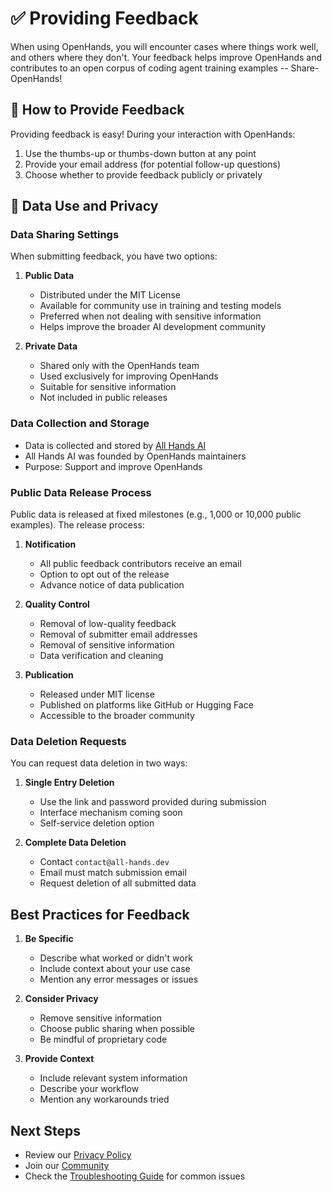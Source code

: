 # ✅ Providing Feedback

When using OpenHands, you will encounter cases where things work well, and others where they don't. Your feedback helps improve OpenHands and contributes to an open corpus of coding agent training examples -- Share-OpenHands!

## 📝 How to Provide Feedback

Providing feedback is easy! During your interaction with OpenHands:

1. Use the thumbs-up or thumbs-down button at any point
2. Provide your email address (for potential follow-up questions)
3. Choose whether to provide feedback publicly or privately

## 📜 Data Use and Privacy

### Data Sharing Settings

When submitting feedback, you have two options:

1. **Public Data**
   - Distributed under the MIT License
   - Available for community use in training and testing models
   - Preferred when not dealing with sensitive information
   - Helps improve the broader AI development community

2. **Private Data**
   - Shared only with the OpenHands team
   - Used exclusively for improving OpenHands
   - Suitable for sensitive information
   - Not included in public releases

### Data Collection and Storage

- Data is collected and stored by [All Hands AI](https://all-hands.dev)
- All Hands AI was founded by OpenHands maintainers
- Purpose: Support and improve OpenHands

### Public Data Release Process

Public data is released at fixed milestones (e.g., 1,000 or 10,000 public examples). The release process:

1. **Notification**
   - All public feedback contributors receive an email
   - Option to opt out of the release
   - Advance notice of data publication

2. **Quality Control**
   - Removal of low-quality feedback
   - Removal of submitter email addresses
   - Removal of sensitive information
   - Data verification and cleaning

3. **Publication**
   - Released under MIT license
   - Published on platforms like GitHub or Hugging Face
   - Accessible to the broader community

### Data Deletion Requests

You can request data deletion in two ways:

1. **Single Entry Deletion**
   - Use the link and password provided during submission
   - Interface mechanism coming soon
   - Self-service deletion option

2. **Complete Data Deletion**
   - Contact `contact@all-hands.dev`
   - Email must match submission email
   - Request deletion of all submitted data

## Best Practices for Feedback

1. **Be Specific**
   - Describe what worked or didn't work
   - Include context about your use case
   - Mention any error messages or issues

2. **Consider Privacy**
   - Remove sensitive information
   - Choose public sharing when possible
   - Be mindful of proprietary code

3. **Provide Context**
   - Include relevant system information
   - Describe your workflow
   - Mention any workarounds tried

## Next Steps

- Review our [Privacy Policy](https://all-hands.dev/privacy)
- Join our [Community](../README.md#community)
- Check the [Troubleshooting Guide](../troubleshooting/README.md) for common issues